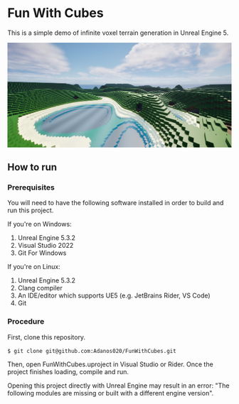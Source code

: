 # Fun With Cubes

This is a simple demo of infinite voxel terrain generation in Unreal Engine 5.

![demo image](demo.png)

## How to run

### Prerequisites

You will need to have the following software installed in order to build and run this project. 

If you're on Windows:

1. Unreal Engine 5.3.2
2. Visual Studio 2022
3. Git For Windows

If you're on Linux:

1. Unreal Engine 5.3.2
2. Clang compiler
3. An IDE/editor which supports UE5 (e.g. JetBrains Rider, VS Code)
4. Git

### Procedure

First, clone this repository.
```shell
$ git clone git@github.com:Adanos020/FunWithCubes.git
```

Then, open FunWithCubes.uproject in Visual Studio or Rider.
Once the project finishes loading, compile and run.

Opening this project directly with Unreal Engine may result in an error: "The following modules are missing or built with a different engine version".
